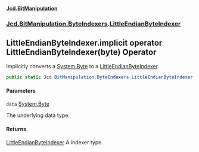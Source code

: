 #### [Jcd.BitManipulation](index.md 'index')
### [Jcd.BitManipulation.ByteIndexers](Jcd.BitManipulation.ByteIndexers.md 'Jcd.BitManipulation.ByteIndexers').[LittleEndianByteIndexer](Jcd.BitManipulation.ByteIndexers.LittleEndianByteIndexer.md 'Jcd.BitManipulation.ByteIndexers.LittleEndianByteIndexer')

## LittleEndianByteIndexer.implicit operator LittleEndianByteIndexer(byte) Operator

Implicitly converts a [System.Byte](https://docs.microsoft.com/en-us/dotnet/api/System.Byte 'System.Byte') to
a [LittleEndianByteIndexer](Jcd.BitManipulation.ByteIndexers.LittleEndianByteIndexer.md 'Jcd.BitManipulation.ByteIndexers.LittleEndianByteIndexer').

```csharp
public static Jcd.BitManipulation.ByteIndexers.LittleEndianByteIndexer implicit operator LittleEndianByteIndexer(byte data);
```
#### Parameters

<a name='Jcd.BitManipulation.ByteIndexers.LittleEndianByteIndexer.op_ImplicitJcd.BitManipulation.ByteIndexers.LittleEndianByteIndexer(byte).data'></a>

`data` [System.Byte](https://docs.microsoft.com/en-us/dotnet/api/System.Byte 'System.Byte')

The underlying data type.

#### Returns

[LittleEndianByteIndexer](Jcd.BitManipulation.ByteIndexers.LittleEndianByteIndexer.md 'Jcd.BitManipulation.ByteIndexers.LittleEndianByteIndexer')
A indexer type.
